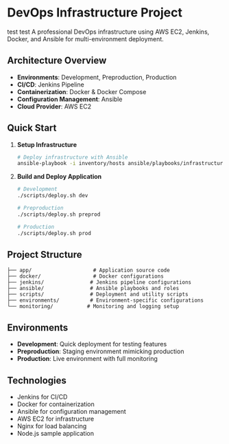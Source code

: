 # DevOps Infrastructure Project
test test
A professional DevOps infrastructure using AWS EC2, Jenkins, Docker, and Ansible for multi-environment deployment.

## Architecture Overview

- **Environments**: Development, Preproduction, Production
- **CI/CD**: Jenkins Pipeline
- **Containerization**: Docker & Docker Compose
- **Configuration Management**: Ansible
- **Cloud Provider**: AWS EC2

## Quick Start

1. **Setup Infrastructure**
   ```bash
   # Deploy infrastructure with Ansible
   ansible-playbook -i inventory/hosts ansible/playbooks/infrastructure.yml
   ```

2. **Build and Deploy Application**
   ```bash
   # Development
   ./scripts/deploy.sh dev
   
   # Preproduction
   ./scripts/deploy.sh preprod
   
   # Production
   ./scripts/deploy.sh prod
   ```

## Project Structure

```
├── app/                    # Application source code
├── docker/                 # Docker configurations
├── jenkins/               # Jenkins pipeline configurations
├── ansible/               # Ansible playbooks and roles
├── scripts/               # Deployment and utility scripts
├── environments/          # Environment-specific configurations
└── monitoring/           # Monitoring and logging setup
```

## Environments

- **Development**: Quick deployment for testing features
- **Preproduction**: Staging environment mimicking production
- **Production**: Live environment with full monitoring

## Technologies

- Jenkins for CI/CD
- Docker for containerization
- Ansible for configuration management
- AWS EC2 for infrastructure
- Nginx for load balancing
- Node.js sample application
